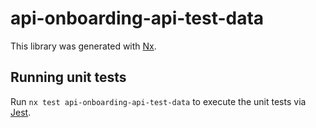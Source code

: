 # api-onboarding-api-test-data

This library was generated with [Nx](https://nx.dev).

## Running unit tests

Run `nx test api-onboarding-api-test-data` to execute the unit tests via [Jest](https://jestjs.io).
